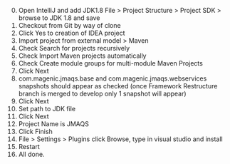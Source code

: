 0. Open IntelliJ and add JDK1.8 File > Project Structure > Project SDK > browse to JDK 1.8 and save
1. Checkout from Git by way of clone
2. Click Yes to creation of IDEA project
3. Import project from external model > Maven
4. Check Search for projects recursively
5. Check Import Maven projects automatically
6. Check Create module groups for multi-module Maven Projects
7. Click Next
8. com.magenic.jmaqs.base and com.magenic.jmaqs.webservices snapshots should appear as checked
(once Framework Restructure branch is merged to develop only 1 snapshot will appear)
9. Click Next
10. Set path to JDK file
11. Click Next
12. Project Name is JMAQS
13. Click Finish
14. File > Settings > Plugins click Browse, type in visual studio and install
15. Restart
16. All done.
